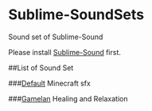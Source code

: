 Sublime-SoundSets
=================

Sound set of Sublime-Sound

Please install [Sublime-Sound](https://github.com/airtoxin/Sublime-Sound) first.

##List of Sound Set

###[Default](https://github.com/airtoxin/Sublime-SoundSets/blob/master/Default.tar.gz?raw=true)
Minecraft sfx

###[Gamelan](https://github.com/airtoxin/Sublime-SoundSets/blob/master/Gamelan.tar.gz?raw=true)
Healing and Relaxation
